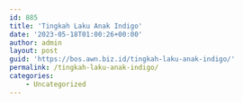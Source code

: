```yaml
---
id: 885
title: 'Tingkah Laku Anak Indigo'
date: '2023-05-18T01:00:26+00:00'
author: admin
layout: post
guid: 'https://bos.awn.biz.id/tingkah-laku-anak-indigo/'
permalink: /tingkah-laku-anak-indigo/
categories:
    - Uncategorized
---
```


